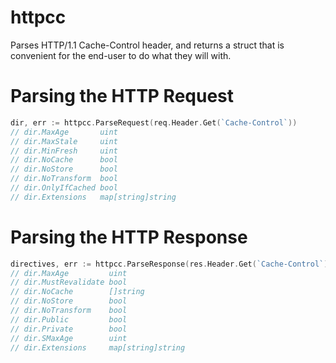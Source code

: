 httpcc
======

Parses HTTP/1.1 Cache-Control header, and returns a struct that is convenient
for the end-user to do what they will with.

# Parsing the HTTP Request

```go
dir, err := httpcc.ParseRequest(req.Header.Get(`Cache-Control`))
// dir.MaxAge       uint
// dir.MaxStale     uint
// dir.MinFresh     uint
// dir.NoCache      bool
// dir.NoStore      bool
// dir.NoTransform  bool
// dir.OnlyIfCached bool
// dir.Extensions   map[string]string
```

# Parsing the HTTP Response

```go
directives, err := httpcc.ParseResponse(res.Header.Get(`Cache-Control`))
// dir.MaxAge         uint
// dir.MustRevalidate bool
// dir.NoCache        []string
// dir.NoStore        bool
// dir.NoTransform    bool
// dir.Public         bool
// dir.Private        bool
// dir.SMaxAge        uint
// dir.Extensions     map[string]string
```

